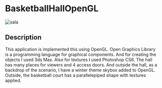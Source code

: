 # BasketballHallOpenGL

![sala](https://user-images.githubusercontent.com/22631019/38809720-2cca23be-418d-11e8-9672-27fa9eabf51f.png)

## Description 
This application is implemented this using OpenGL. Open Graphics Library is a programming language for graphical components. And for creating the objects I used 3ds Max. Also for textures I used Photoshop CS6. The hall has many places for viewers and 4 access doors. And outside the hall, as a backdrop of the scenario, I have a winter theme skybox added to OpenGL. Outside, the basketball court has a parallelepiped shape with textures applied.
